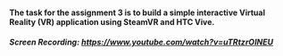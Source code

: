 ﻿#### The task for the assignment 3 is to build a simple interactive Virtual Reality (VR) application using SteamVR and HTC Vive.
##### Screen Recording: https://www.youtube.com/watch?v=uTRtzrOINEU